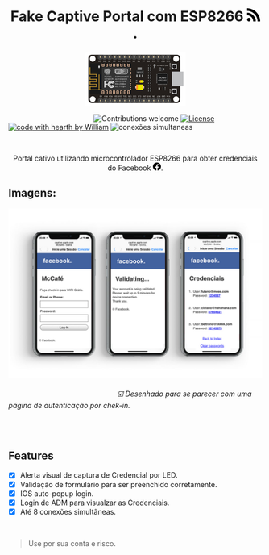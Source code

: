 <h1 align="center">Fake Captive Portal com ESP8266  <img height="26" width="26" src="https://github.com/Fincao/Fake-Captive-Portal-ESP8266/blob/master/img/rss.svg" />.</h1>

<p align="center">
 <img alt="digispark" src="https://github.com/Fincao/Fake-Captive-Portal-ESP8266/blob/master/img/nodemcu8266.jpg" width="199px">
</p>

&nbsp;&nbsp;&nbsp;&nbsp;&nbsp;&nbsp;&nbsp;&nbsp;&nbsp;&nbsp;&nbsp;&nbsp;&nbsp;&nbsp;&nbsp;&nbsp;&nbsp;&nbsp;&nbsp;&nbsp;&nbsp;&nbsp;&nbsp;&nbsp;&nbsp;&nbsp;&nbsp;&nbsp;&nbsp;&nbsp;&nbsp;&nbsp;&nbsp;&nbsp;&nbsp;&nbsp;&nbsp;&nbsp;&nbsp;&nbsp;&nbsp;&nbsp;
![Contributions welcome](https://img.shields.io/badge/contributions-welcome-blue.svg)
[![License](https://img.shields.io/badge/license-MIT-green.svg)](https://opensource.org/licenses/MIT)
[![code with hearth by William](https://img.shields.io/badge/<%5C>%20with%20♥%20by-Will-red)](https://github.com/Fincao)
![conexões simultaneas](https://img.shields.io/badge/8%20single-connection-blueviolet?logo=rss&style=flat)

<br>
<p align="center">
Portal cativo utilizando microcontrolador ESP8266 para obter credenciais do Facebook <img height="16" width="16" src="https://github.com/Fincao/Fake-Captive-Portal-ESP8266/blob/master/img/facebook.svg" />.
</p>

## Imagens:

<p align="center">
 <img alt="digispark" src="https://github.com/Fincao/Fake-Captive-Portal-ESP8266/blob/master/img/captive-print.jpg" width="800px">
</p>

###### &nbsp;&nbsp;&nbsp;&nbsp;&nbsp;&nbsp;&nbsp;&nbsp;&nbsp;&nbsp;&nbsp;&nbsp;&nbsp;&nbsp;&nbsp;&nbsp;&nbsp;&nbsp;&nbsp;&nbsp;&nbsp;&nbsp;&nbsp;&nbsp;&nbsp;&nbsp;&nbsp;&nbsp;&nbsp;&nbsp;&nbsp;&nbsp;&nbsp;&nbsp;&nbsp;&nbsp;&nbsp;&nbsp;&nbsp;&nbsp;&nbsp;&nbsp;&nbsp;&nbsp;&nbsp;&nbsp;&nbsp;&nbsp;&nbsp;&nbsp;&nbsp;&nbsp;&nbsp;&nbsp;  ☑️ Desenhado para se parecer com uma página de autenticação por chek-in.

<br>

## Features 
- [x] Alerta visual de captura de Credencial por LED.
- [x] Validação de formulário para ser preenchido corretamente.
- [x] IOS auto-popup login.
- [x] Login de ADM para visualzar as Credenciais.
- [x] Até 8 conexões simultâneas.

<br>

> Use por sua conta e risco.
<br>

